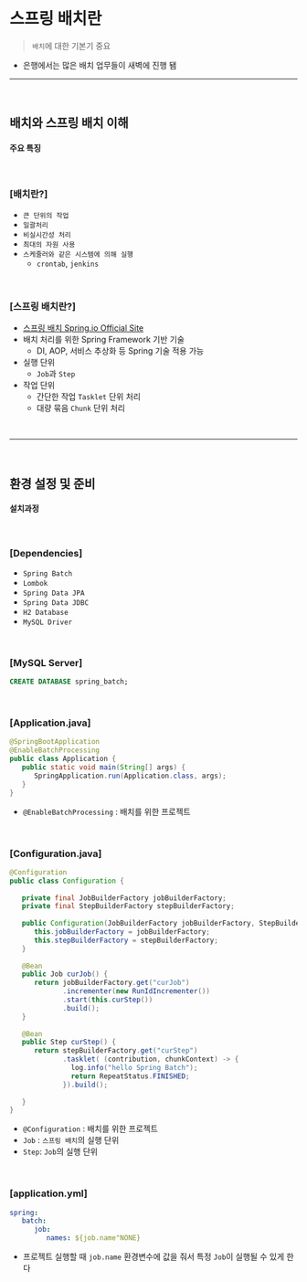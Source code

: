 # 스프링 배치란
> `배치`에 대한 기본기 중요
* 은행에서는 많은 배치 업무들이 새벽에 진행 됌

<hr>
<br>

## 배치와 스프링 배치 이해
#### 주요 특징

<br>

### [배치란?]

* `큰 단위의 작업`
* `일괄처리`
* `비실시간성 처리`
* `최대의 자원 사용`
* `스케줄러와 같은 시스템에 의해 실행`
    * `crontab`, `jenkins`
  
<br>

### [스프링 배치란?]
* [스프링 배치 Spring.io Official Site](https://spring.io/projects/spring-batch)
* 배치 처리를 위한 Spring Framework 기반 기술
    * DI, AOP, 서비스 추상화 등 Spring 기술 적용 가능
* 실행 단위 
    * `Job`과 `Step`
* 작업 단위
  * 간단한 작업 `Tasklet` 단위 처리
  * 대량 묶음 `Chunk` 단위 처리

<br>
<hr>
<br>

## 환경 설정 및 준비
#### 설치과정

<br>

### [Dependencies]

* `Spring Batch`
* `Lombok`
* `Spring Data JPA`
* `Spring Data JDBC`
* `H2 Database`
* `MySQL Driver`

<br>

### [MySQL Server]

```sql
CREATE DATABASE spring_batch;
```

<br>

### [Application.java]
```java
@SpringBootApplication
@EnableBatchProcessing
public class Application {
   public static void main(String[] args) {
      SpringApplication.run(Application.class, args);
   }
}
```
* `@EnableBatchProcessing` : 배치를 위한 프로젝트


<br>

### [Configuration.java]
```java
@Configuration
public class Configuration {
   
   private final JobBuilderFactory jobBuilderFactory;
   private final StepBuilderFactory stepBuilderFactory;
   
   public Configuration(JobBuilderFactory jobBuilderFactory, StepBuilderFactory stepBuilderFactory) {
      this.jobBuilderFactory = jobBuilderFactory;
      this.stepBuilderFactory = stepBuilderFactory;
   }
   
   @Bean
   public Job curJob() {
      return jobBuilderFactory.get("curJob")
             .incrementer(new RunIdIncrementer())
             .start(this.curStep())
             .build();
   }
   
   @Bean
   public Step curStep() {
      return stepBuilderFactory.get("curStep")
             .tasklet( (contribution, chunkContext) -> {
               log.info("hello Spring Batch");
               return RepeatStatus.FINISHED;
             }).build();
             
   }
}
```
* `@Configuration` : 배치를 위한 프로젝트
* `Job` : `스프링 배치`의 실행 단위
* `Step`: `Job`의 실행 단위

<br>

### [application.yml]
```yaml
spring:
   batch:
      job:
         names: ${job.name"NONE}
```
* 프로젝트 실행할 때 `job.name` 환경변수에 값을 줘서 특정 `Job`이 실행될 수 있게 한다
